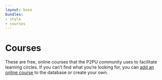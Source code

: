 ```yaml
---
layout: base
bundles:
- style
- courses
---
```



# Courses

These are free, online courses that the P2PU community uses to facilitate learning circles. If you can’t find what you’re looking for, you can [add an online course](https://learningcircles.p2pu.org/en/course/create/) to the database or create your own.

<div id="course-search"></div>
